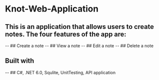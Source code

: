 # Knot-Web-Application

## This is an application that allows users to create notes. The four features of the app are:
-- ## Create a note
-- ## View a note
-- ## Edit a note
-- ## Delete a note

## Built with
-- ## C#, .NET 6.0, Squlite, UnitTesting, API application

